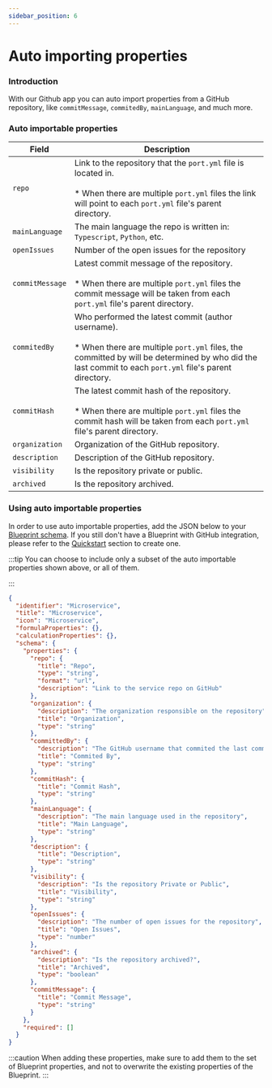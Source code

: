 ```yaml
---
sidebar_position: 6
---
```


# Auto importing properties

### Introduction

With our Github app you can auto import properties from a GitHub repository, like `commitMessage`, `commitedBy`, `mainLanguage`, and much more.

### Auto importable properties

| Field           | Description                                                                                                                                                                                                           |
| --------------- | --------------------------------------------------------------------------------------------------------------------------------------------------------------------------------------------------------------------- |
| `repo`          | Link to the repository that the `port.yml` file is located in. <br/><br/> \* When there are multiple `port.yml` files the link will point to each `port.yml` file's parent directory.                                 |
| `mainLanguage`  | The main language the repo is written in: `Typescript`, `Python`, etc.                                                                                                                                                |
| `openIssues`    | Number of the open issues for the repository                                                                                                                                                                          |
| `commitMessage` | Latest commit message of the repository. <br/><br/> \* When there are multiple `port.yml` files the commit message will be taken from each `port.yml` file's parent directory.                                        |
| `commitedBy`    | Who performed the latest commit (author username). <br/><br/> \* When there are multiple `port.yml` files, the committed by will be determined by who did the last commit to each `port.yml` file's parent directory. |
| `commitHash`    | The latest commit hash of the repository. <br/><br/> \* When there are multiple `port.yml` files the commit hash will be taken from each `port.yml` file's parent directory.                                          |
| `organization`  | Organization of the GitHub repository.                                                                                                                                                                                |
| `description`   | Description of the GitHub repository.                                                                                                                                                                                 |
| `visibility`    | Is the repository private or public.                                                                                                                                                                                  |
| `archived`      | Is the repository archived.                                                                                                                                                                                           |

### Using auto importable properties

In order to use auto importable properties, add the JSON below to your [Blueprint schema](../../software-catalog/blueprint/blueprint.md#blueprints-properties). If you still don't have a Blueprint with GitHub integration, please refer to the [Quickstart](./quickstart) section to create one.

:::tip
You can choose to include only a subset of the auto importable properties shown above, or all of them.

:::

```json showLineNumbers
{
  "identifier": "Microservice",
  "title": "Microservice",
  "icon": "Microservice",
  "formulaProperties": {},
  "calculationProperties": {},
  "schema": {
    "properties": {
      "repo": {
        "title": "Repo",
        "type": "string",
        "format": "url",
        "description": "Link to the service repo on GitHub"
      },
      "organization": {
        "description": "The organization responsible on the repository",
        "title": "Organization",
        "type": "string"
      },
      "committedBy": {
        "description": "The GitHub username that commited the last commit",
        "title": "Commited By",
        "type": "string"
      },
      "commitHash": {
        "title": "Commit Hash",
        "type": "string"
      },
      "mainLanguage": {
        "description": "The main language used in the repository",
        "title": "Main Language",
        "type": "string"
      },
      "description": {
        "title": "Description",
        "type": "string"
      },
      "visibility": {
        "description": "Is the repository Private or Public",
        "title": "Visibility",
        "type": "string"
      },
      "openIssues": {
        "description": "The number of open issues for the repository",
        "title": "Open Issues",
        "type": "number"
      },
      "archived": {
        "description": "Is the repository archived?",
        "title": "Archived",
        "type": "boolean"
      },
      "commitMessage": {
        "title": "Commit Message",
        "type": "string"
      }
    },
    "required": []
  }
}
```

:::caution
When adding these properties, make sure to add them to the set of Blueprint properties, and not to overwrite the existing properties of the Blueprint.
:::
